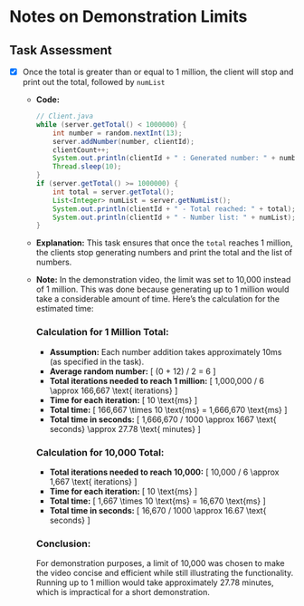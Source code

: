 # Notes on Demonstration Limits

## Task Assessment

- [x] Once the total is greater than or equal to 1 million, the client will stop and print out the total, followed by `numList`
  - **Code:**
    ```java
    // Client.java
    while (server.getTotal() < 1000000) {
        int number = random.nextInt(13);
        server.addNumber(number, clientId);
        clientCount++;
        System.out.println(clientId + " : Generated number: " + number + " | Total Count: " + clientCount);
        Thread.sleep(10);
    }
    if (server.getTotal() >= 1000000) {
        int total = server.getTotal();
        List<Integer> numList = server.getNumList();
        System.out.println(clientId + " - Total reached: " + total);
        System.out.println(clientId + " - Number list: " + numList);
    }
    ```

  - **Explanation:** This task ensures that once the `total` reaches 1 million, the clients stop generating numbers and print the total and the list of numbers.
  
  - **Note:** In the demonstration video, the limit was set to 10,000 instead of 1 million. This was done because generating up to 1 million would take a considerable amount of time. Here’s the calculation for the estimated time:

    ### Calculation for 1 Million Total:
    - **Assumption:** Each number addition takes approximately 10ms (as specified in the task).
    - **Average random number:** 
      \[
      (0 + 12) / 2 = 6
      \]
    - **Total iterations needed to reach 1 million:**
      \[
      1,000,000 / 6 \approx 166,667 \text{ iterations}
      \]
    - **Time for each iteration:**
      \[
      10 \text{ms}
      \]
    - **Total time:**
      \[
      166,667 \times 10 \text{ms} = 1,666,670 \text{ms}
      \]
    - **Total time in seconds:**
      \[
      1,666,670 / 1000 \approx 1667 \text{ seconds} \approx 27.78 \text{ minutes}
      \]

    ### Calculation for 10,000 Total:
    - **Total iterations needed to reach 10,000:**
      \[
      10,000 / 6 \approx 1,667 \text{ iterations}
      \]
    - **Time for each iteration:**
      \[
      10 \text{ms}
      \]
    - **Total time:**
      \[
      1,667 \times 10 \text{ms} = 16,670 \text{ms}
      \]
    - **Total time in seconds:**
      \[
      16,670 / 1000 \approx 16.67 \text{ seconds}
      \]

    ### Conclusion:
    For demonstration purposes, a limit of 10,000 was chosen to make the video concise and efficient while still illustrating the functionality. Running up to 1 million would take approximately 27.78 minutes, which is impractical for a short demonstration.
